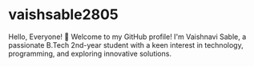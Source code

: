 # vaishsable2805
Hello, Everyone! 👋 Welcome to my GitHub profile! I'm Vaishnavi Sable, a passionate B.Tech 2nd-year student with a keen interest in technology, programming, and exploring innovative solutions.
